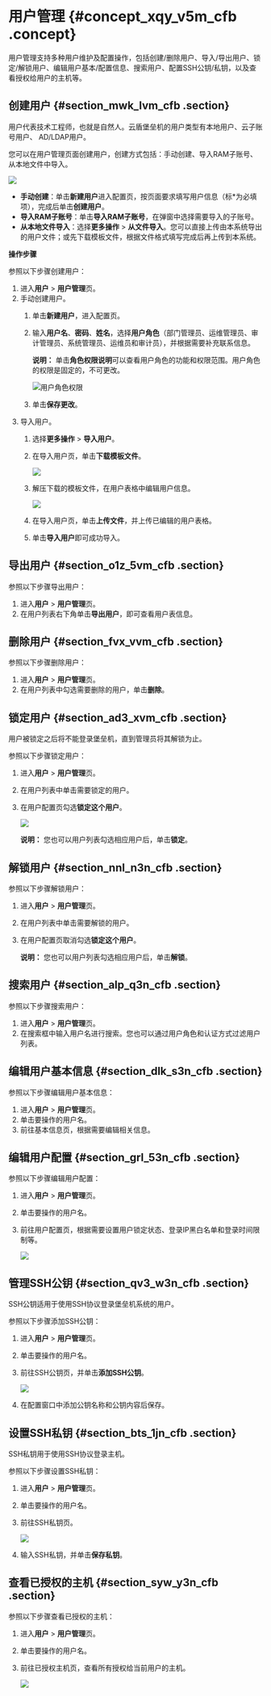 # 用户管理 {#concept_xqy_v5m_cfb .concept}

用户管理支持多种用户维护及配置操作，包括创建/删除用户、导入/导出用户、锁定/解锁用户、编辑用户基本/配置信息、搜索用户、配置SSH公钥/私钥，以及查看授权给用户的主机等。

## 创建用户 {#section_mwk_lvm_cfb .section}

用户代表技术工程师，也就是自然人。云盾堡垒机的用户类型有本地用户、云子账号用户、 AD/LDAP用户。

您可以在用户管理页面创建用户，创建方式包括：手动创建、导入RAM子账号、从本地文件中导入。

![](http://static-aliyun-doc.oss-cn-hangzhou.aliyuncs.com/assets/img/18762/153673880610277_zh-CN.jpg)

-   **手动创建**：单击**新建用户**进入配置页，按页面要求填写用户信息（标\*为必填项），完成后单击**创建用户**。
-   **导入RAM子账号**：单击**导入RAM子账号**，在弹窗中选择需要导入的子账号。
-   **从本地文件导入**：选择**更多操作** \> **从文件导入**。您可以直接上传由本系统导出的用户文件；或先下载模板文件，根据文件格式填写完成后再上传到本系统。

**操作步骤**

参照以下步骤创建用户：

1.  进入**用户** \> **用户管理**页。
2.  手动创建用户。
    1.  单击**新建用户**，进入配置页。
    2.  输入**用户名**、**密码**、**姓名**，选择**用户角色**（部门管理员、运维管理员、审计管理员、系统管理员、运维员和审计员），并根据需要补充联系信息。

        **说明：** 单击**角色权限说明**可以查看用户角色的功能和权限范围。用户角色的权限是固定的，不可更改。

        ![](images/10283_zh-CN.jpg "用户角色权限")

    3.  单击**保存更改**。
3.  导入用户。
    1.  选择**更多操作** \> **导入用户**。
    2.  在导入用户页，单击**下载模板文件**。

        ![](http://static-aliyun-doc.oss-cn-hangzhou.aliyuncs.com/assets/img/18762/153673880610288_zh-CN.jpg)

    3.  解压下载的模板文件，在用户表格中编辑用户信息。

        ![](http://static-aliyun-doc.oss-cn-hangzhou.aliyuncs.com/assets/img/18762/153673880610289_zh-CN.jpg)

    4.  在导入用户页，单击**上传文件**，并上传已编辑的用户表格。
    5.  单击**导入用户**即可成功导入。

## 导出用户 {#section_o1z_5vm_cfb .section}

参照以下步骤导出用户：

1.  进入**用户** \> **用户管理**页。
2.  在用户列表右下角单击**导出用户**，即可查看用户表信息。

## 删除用户 {#section_fvx_vvm_cfb .section}

参照以下步骤删除用户：

1.  进入**用户** \> **用户管理**页。
2.  在用户列表中勾选需要删除的用户，单击**删除**。

## 锁定用户 {#section_ad3_xvm_cfb .section}

用户被锁定之后将不能登录堡垒机，直到管理员将其解锁为止。

参照以下步骤锁定用户：

1.  进入**用户** \> **用户管理**页。
2.  在用户列表中单击需要锁定的用户。
3.  在用户配置页勾选**锁定这个用户**。

    ![](http://static-aliyun-doc.oss-cn-hangzhou.aliyuncs.com/assets/img/18762/153673880610291_zh-CN.jpg)

    **说明：** 您也可以用户列表勾选相应用户后，单击**锁定**。


## 解锁用户 {#section_nnl_n3n_cfb .section}

参照以下步骤解锁用户：

1.  进入**用户** \> **用户管理**页。
2.  在用户列表中单击需要解锁的用户。
3.  在用户配置页取消勾选**锁定这个用户**。

    **说明：** 您也可以用户列表勾选相应用户后，单击**解锁**。


## 搜索用户 {#section_alp_q3n_cfb .section}

参照以下步骤搜索用户：

1.  进入**用户** \> **用户管理**页。
2.  在搜索框中输入用户名进行搜索。您也可以通过用户角色和认证方式过滤用户列表。

## 编辑用户基本信息 {#section_dlk_s3n_cfb .section}

参照以下步骤编辑用户基本信息：

1.  进入**用户** \> **用户管理**页。
2.  单击要操作的用户名。
3.  前往基本信息页，根据需要编辑相关信息。

## 编辑用户配置 {#section_grl_53n_cfb .section}

参照以下步骤编辑用户配置：

1.  进入**用户** \> **用户管理**页。
2.  单击要操作的用户名。
3.  前往用户配置页，根据需要设置用户锁定状态、登录IP黑白名单和登录时间限制等。

    ![](http://static-aliyun-doc.oss-cn-hangzhou.aliyuncs.com/assets/img/18762/153673880610294_zh-CN.jpg)


## 管理SSH公钥 {#section_qv3_w3n_cfb .section}

SSH公钥适用于使用SSH协议登录堡垒机系统的用户。

参照以下步骤添加SSH公钥：

1.  进入**用户** \> **用户管理**页。
2.  单击要操作的用户名。
3.  前往SSH公钥页，并单击**添加SSH公钥**。

    ![](http://static-aliyun-doc.oss-cn-hangzhou.aliyuncs.com/assets/img/18762/153673880610295_zh-CN.jpg)

4.  在配置窗口中添加公钥名称和公钥内容后保存。

## 设置SSH私钥 {#section_bts_1jn_cfb .section}

SSH私钥用于使用SSH协议登录主机。

参照以下步骤设置SSH私钥：

1.  进入**用户** \> **用户管理**页。
2.  单击要操作的用户名。
3.  前往SSH私钥页。

    ![](http://static-aliyun-doc.oss-cn-hangzhou.aliyuncs.com/assets/img/18762/153673880710306_zh-CN.jpg)

4.  输入SSH私钥，并单击**保存私钥**。

## 查看已授权的主机 {#section_syw_y3n_cfb .section}

参照以下步骤查看已授权的主机：

1.  进入**用户** \> **用户管理**页。
2.  单击要操作的用户名。
3.  前往已授权主机页，查看所有授权给当前用户的主机。

    ![](http://static-aliyun-doc.oss-cn-hangzhou.aliyuncs.com/assets/img/18762/153673880710299_zh-CN.jpg)


